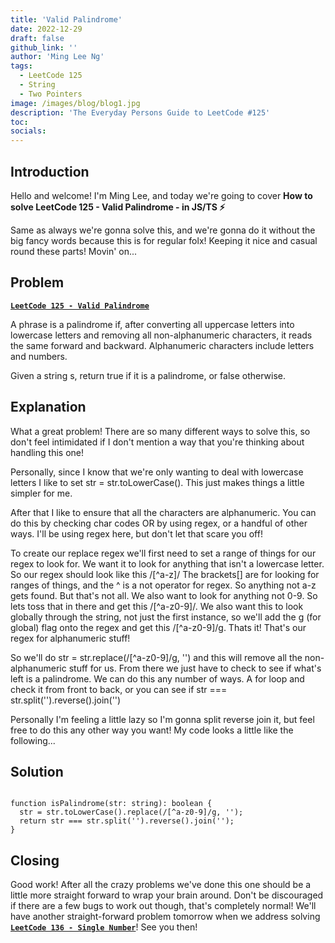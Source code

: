 ```yaml
---
title: 'Valid Palindrome'
date: 2022-12-29
draft: false
github_link: ''
author: 'Ming Lee Ng'
tags:
  - LeetCode 125
  - String
  - Two Pointers
image: /images/blog/blog1.jpg
description: 'The Everyday Persons Guide to LeetCode #125'
toc:
socials:
---
```


## Introduction

Hello and welcome! I'm Ming Lee, and today we're going to cover **How to solve LeetCode 125 - Valid Palindrome - in JS/TS :zap:**

Same as always we're gonna solve this, and we're gonna do it without the big fancy words because this is for regular folx! Keeping it nice and casual
round these parts! Movin' on...

## Problem

<b><a href='https://leetcode.com/problems/valid-palindrome'>`LeetCode 125 - Valid Palindrome`</a></b>

A phrase is a palindrome if, after converting all uppercase letters into lowercase letters and removing all non-alphanumeric characters, it reads the
same forward and backward. Alphanumeric characters include letters and numbers.

Given a string s, return true if it is a palindrome, or false otherwise.

## Explanation

What a great problem! There are so many different ways to solve this, so don't feel intimidated if I don't mention a way that you're thinking about
handling this one!

Personally, since I know that we're only wanting to deal with lowercase letters I like to set str = str.toLowerCase(). This just makes things a little
simpler for me.

After that I like to ensure that all the characters are alphanumeric. You can do this by checking char codes OR by using regex, or a handful of other
ways. I'll be using regex here, but don't let that scare you off!

To create our replace regex we'll first need to set a range of things for our regex to look for. We want it to look for anything that isn't a
lowercase letter. So our regex should look like this /[^a-z]/ The brackets[] are for looking for ranges of things, and the ^ is a not operator for
regex. So anything not a-z gets found. But that's not all. We also want to look for anything not 0-9. So lets toss that in there and get this
/[^a-z0-9]/. We also want this to look globally through the string, not just the first instance, so we'll add the g (for global) flag onto the regex
and get this /[^a-z0-9]/g. Thats it! That's our regex for alphanumeric stuff!

So we'll do str = str.replace(/[^a-z0-9]/g, '') and this will remove all the non-alphanumeric stuff for us. From there we just have to check to see if
what's left is a palindrome. We can do this any number of ways. A for loop and check it from front to back, or you can see if str ===
str.split('').reverse().join('')

Personally I'm feeling a little lazy so I'm gonna split reverse join it, but feel free to do this any other way you want! My code looks a little like
the following...

## Solution

```

function isPalindrome(str: string): boolean {
  str = str.toLowerCase().replace(/[^a-z0-9]/g, '');
  return str === str.split('').reverse().join('');
}
```

## Closing

Good work! After all the crazy problems we've done this one should be a little more straight forward to wrap your brain around. Don't be discouraged
if there are a few bugs to work out though, that's completely normal! We'll have another straight-forward problem tomorrow when we address solving
<a href='../singlenumber/'>**`LeetCode 136 - Single Number`**</a>! See you then!
